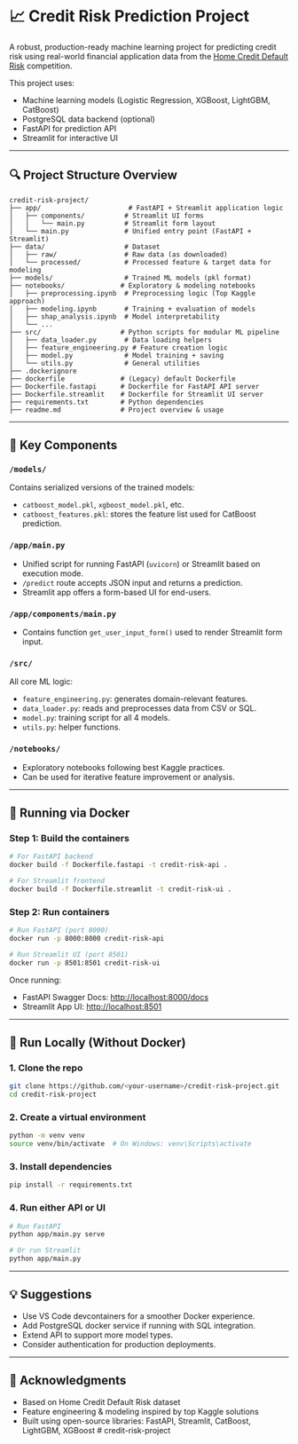 # 📈 Credit Risk Prediction Project

A robust, production-ready machine learning project for predicting credit risk using real-world financial application data from the [Home Credit Default Risk](https://www.kaggle.com/competitions/home-credit-default-risk/) competition.

This project uses:


* Machine learning models (Logistic Regression, XGBoost, LightGBM, CatBoost)
* PostgreSQL data backend (optional)
* FastAPI for prediction API
* Streamlit for interactive UI

---

## 🔍 Project Structure Overview

```
credit-risk-project/
├── app/                      # FastAPI + Streamlit application logic
│   ├── components/          # Streamlit UI forms
│   │   └── main.py          # Streamlit form layout
│   └── main.py              # Unified entry point (FastAPI + Streamlit)
├── data/                    # Dataset
│   ├── raw/                 # Raw data (as downloaded)
│   └── processed/           # Processed feature & target data for modeling
├── models/                  # Trained ML models (pkl format)
├── notebooks/              # Exploratory & modeling notebooks
│   ├── preprocessing.ipynb  # Preprocessing logic (Top Kaggle approach)
│   ├── modeling.ipynb       # Training + evaluation of models
│   ├── shap_analysis.ipynb  # Model interpretability
│   └── ...
├── src/                    # Python scripts for modular ML pipeline
│   ├── data_loader.py       # Data loading helpers
│   ├── feature_engineering.py # Feature creation logic
│   ├── model.py             # Model training + saving
│   └── utils.py             # General utilities
├── .dockerignore
├── dockerfile              # (Legacy) default Dockerfile
├── Dockerfile.fastapi      # Dockerfile for FastAPI API server
├── Dockerfile.streamlit    # Dockerfile for Streamlit UI server
├── requirements.txt        # Python dependencies
├── readme.md               # Project overview & usage
```

---

## 🧰 Key Components

### `/models/`

Contains serialized versions of the trained models:

* `catboost_model.pkl`, `xgboost_model.pkl`, etc.
* `catboost_features.pkl`: stores the feature list used for CatBoost prediction.

### `/app/main.py`

* Unified script for running FastAPI (`uvicorn`) or Streamlit based on execution mode.
* `/predict` route accepts JSON input and returns a prediction.
* Streamlit app offers a form-based UI for end-users.

### `/app/components/main.py`

* Contains function `get_user_input_form()` used to render Streamlit form input.

### `/src/`

All core ML logic:

* `feature_engineering.py`: generates domain-relevant features.
* `data_loader.py`: reads and preprocesses data from CSV or SQL.
* `model.py`: training script for all 4 models.
* `utils.py`: helper functions.

### `/notebooks/`

* Exploratory notebooks following best Kaggle practices.
* Can be used for iterative feature improvement or analysis.

---

## 🧲 Running via Docker

### Step 1: Build the containers

```bash
# For FastAPI backend
docker build -f Dockerfile.fastapi -t credit-risk-api .

# For Streamlit frontend
docker build -f Dockerfile.streamlit -t credit-risk-ui .
```

### Step 2: Run containers

```bash
# Run FastAPI (port 8000)
docker run -p 8000:8000 credit-risk-api

# Run Streamlit UI (port 8501)
docker run -p 8501:8501 credit-risk-ui
```

Once running:

* FastAPI Swagger Docs: [http://localhost:8000/docs](http://localhost:8000/docs)
* Streamlit App UI: [http://localhost:8501](http://localhost:8501)

---

## 🚀 Run Locally (Without Docker)

### 1. Clone the repo

```bash
git clone https://github.com/<your-username>/credit-risk-project.git
cd credit-risk-project
```

### 2. Create a virtual environment

```bash
python -m venv venv
source venv/bin/activate  # On Windows: venv\Scripts\activate
```

### 3. Install dependencies

```bash
pip install -r requirements.txt
```

### 4. Run either API or UI

```bash
# Run FastAPI
python app/main.py serve

# Or run Streamlit
python app/main.py
```

---

## 💡 Suggestions

* Use VS Code devcontainers for a smoother Docker experience.
* Add PostgreSQL docker service if running with SQL integration.
* Extend API to support more model types.
* Consider authentication for production deployments.

---

## 🙏 Acknowledgments

* Based on Home Credit Default Risk dataset
* Feature engineering & modeling inspired by top Kaggle solutions
* Built using open-source libraries: FastAPI, Streamlit, CatBoost, LightGBM, XGBoost
#   c r e d i t - r i s k - p r o j e c t 
 
 
